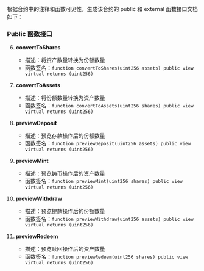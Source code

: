 根据合约中的注释和函数可见性，生成该合约的 public 和 external 函数接口文档如下：

### Public 函数接口

6. **convertToShares**

   - 描述：将资产数量转换为份额数量
   - 函数签名：`function convertToShares(uint256 assets) public view virtual returns (uint256)`

7. **convertToAssets**

   - 描述：将份额数量转换为资产数量
   - 函数签名：`function convertToAssets(uint256 shares) public view virtual returns (uint256)`

8. **previewDeposit**

   - 描述：预览存款操作后的份额数量
   - 函数签名：`function previewDeposit(uint256 assets) public view virtual returns (uint256)`

9. **previewMint**

   - 描述：预览铸币操作后的资产数量
   - 函数签名：`function previewMint(uint256 shares) public view virtual returns (uint256)`

10. **previewWithdraw**

    - 描述：预览提款操作后的份额数量
    - 函数签名：`function previewWithdraw(uint256 assets) public view virtual returns (uint256)`

11. **previewRedeem**
    - 描述：预览赎回操作后的资产数量
    - 函数签名：`function previewRedeem(uint256 shares) public view virtual returns (uint256)`
